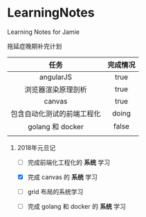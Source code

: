 # LearningNotes
Learning Notes for Jamie

拖延症晚期补完计划

|       任务        | 完成情况  |
| :-------------: | :---: |
|    angularJS    | true  |
|    浏览器渲染原理剖析    | true |
|     canvas      |true |
|  包含自动化测试的前端工程化  | doing |
| golang 和 docker | false |
|                 |       |

1. 2018年元旦记

   - [ ] 完成前端化工程化的 **系统** 学习

   - [x] 完成 canvas 的 **系统** 学习

   - [ ] grid 布局的系统学习

   - [ ] 完成 golang 和 docker 的 **系统** 学习
